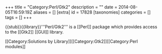+++
title = "Category:Perl/Gtk2"
description = ""
date = 2014-08-05T16:59:19Z
aliases = []
[extra]
id = 17828
[taxonomies]
categories = []
tags = []
+++

{{stub}}{{library}}'''Perl/Gtk2''' is a [[Perl]] package which provides access to the [[Gtk2]] [[GUI]] library.

[[Category:Solutions by Library]][[Category:Gtk2]][[Category:Perl modules]]
